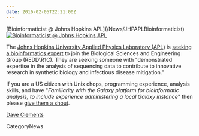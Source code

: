 ```yaml
---
date: 2016-02-05T22:21:00Z
---
```

<div class='newsItemHeader'>[Bioinformaticist @ Johns Hopkins APL](/News/JHPAPLBioinformaticist)</div>

<div class='right'><a href='https://jhuapl.taleo.net/careersection/2/jobdetail.ftl?job=11077'><img src='/Images/Logos/JHU_APL.png' alt='Bioinformaticist @ Johns Hopkins APL' /></a>
</div>

The [Johns Hopkins University Applied Physics Laboratory (APL)](http://www.jhuapl.edu/) is [seeking a bioinformatics expert](https://jhuapl.taleo.net/careersection/2/jobdetail.ftl?job=11077) to join the Biological Sciences and Engineering Group (REDD\R1C). They are seeking someone with "demonstrated expertise in the analysis of sequencing data to contribute to innovative research in synthetic biology and infectious disease mitigation."  

If you are a US citizen with Unix chops, programming experience, analysis skills, and have "*Familiarity with the Galaxy platform for bioinformatic analysis, to include experience administering a local Galaxy instance*" then please [give them a shout](https://jhuapl.taleo.net/careersection/2/jobdetail.ftl?job=11077).

[Dave Clements](/src/DaveClements/index.md)


CategoryNews
